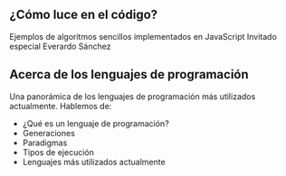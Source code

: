 ## ¿Cómo luce en el código?

Ejemplos de algoritmos sencillos implementados en JavaScript
Invitado especial Everardo Sánchez



## Acerca de los lenguajes de programación 

Una panorámica de los lenguajes de programación más utilizados actualmente. Hablemos de:

- ¿Qué es un lenguaje de programación?
- Generaciones
- Paradigmas
- Tipos de ejecución
- Lenguajes más utilizados actualmente  


